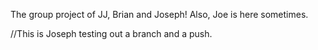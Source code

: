 The group project of JJ, Brian and Joseph! Also, Joe is here sometimes.


//This is Joseph testing out a branch and a push.
